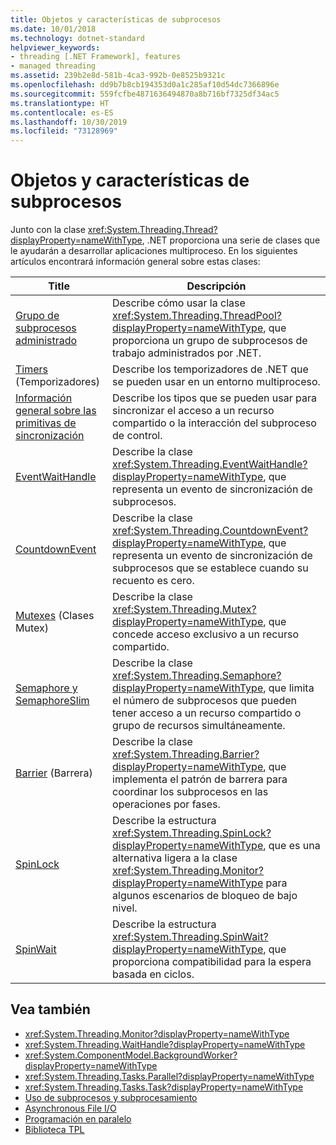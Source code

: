 ```yaml
---
title: Objetos y características de subprocesos
ms.date: 10/01/2018
ms.technology: dotnet-standard
helpviewer_keywords:
- threading [.NET Framework], features
- managed threading
ms.assetid: 239b2e8d-581b-4ca3-992b-0e8525b9321c
ms.openlocfilehash: dd9b7b8cb194353d0a1c285af10d54dc7366896e
ms.sourcegitcommit: 559fcfbe4871636494870a8b716bf7325df34ac5
ms.translationtype: HT
ms.contentlocale: es-ES
ms.lasthandoff: 10/30/2019
ms.locfileid: "73128969"
---
```

# <a name="threading-objects-and-features"></a>Objetos y características de subprocesos

Junto con la clase <xref:System.Threading.Thread?displayProperty=nameWithType>, .NET proporciona una serie de clases que le ayudarán a desarrollar aplicaciones multiproceso. En los siguientes artículos encontrará información general sobre estas clases:

|Title|Descripción|  
|-----------|-----------------|  
|[Grupo de subprocesos administrado](the-managed-thread-pool.md)|Describe cómo usar la clase <xref:System.Threading.ThreadPool?displayProperty=nameWithType>, que proporciona un grupo de subprocesos de trabajo administrados por .NET.|  
|[Timers](timers.md) (Temporizadores)|Describe los temporizadores de .NET que se pueden usar en un entorno multiproceso.|
|[Información general sobre las primitivas de sincronización](overview-of-synchronization-primitives.md)|Describe los tipos que se pueden usar para sincronizar el acceso a un recurso compartido o la interacción del subproceso de control.|
|[EventWaitHandle](eventwaithandle.md)|Describe la clase <xref:System.Threading.EventWaitHandle?displayProperty=nameWithType>, que representa un evento de sincronización de subprocesos.|
|[CountdownEvent](countdownevent.md)|Describe la clase <xref:System.Threading.CountdownEvent?displayProperty=nameWithType>, que representa un evento de sincronización de subprocesos que se establece cuando su recuento es cero.|
|[Mutexes](mutexes.md) (Clases Mutex)|Describe la clase <xref:System.Threading.Mutex?displayProperty=nameWithType>, que concede acceso exclusivo a un recurso compartido.|
|[Semaphore y SemaphoreSlim](semaphore-and-semaphoreslim.md)|Describe la clase <xref:System.Threading.Semaphore?displayProperty=nameWithType>, que limita el número de subprocesos que pueden tener acceso a un recurso compartido o grupo de recursos simultáneamente.|
|[Barrier](barrier.md) (Barrera)|Describe la clase <xref:System.Threading.Barrier?displayProperty=nameWithType>, que implementa el patrón de barrera para coordinar los subprocesos en las operaciones por fases.|
|[SpinLock](spinlock.md)|Describe la estructura <xref:System.Threading.SpinLock?displayProperty=nameWithType>, que es una alternativa ligera a la clase <xref:System.Threading.Monitor?displayProperty=nameWithType> para algunos escenarios de bloqueo de bajo nivel.|
|[SpinWait](spinwait.md)|Describe la estructura <xref:System.Threading.SpinWait?displayProperty=nameWithType>, que proporciona compatibilidad para la espera basada en ciclos.|

## <a name="see-also"></a>Vea también

- <xref:System.Threading.Monitor?displayProperty=nameWithType>
- <xref:System.Threading.WaitHandle?displayProperty=nameWithType>
- <xref:System.ComponentModel.BackgroundWorker?displayProperty=nameWithType>
- <xref:System.Threading.Tasks.Parallel?displayProperty=nameWithType>
- <xref:System.Threading.Tasks.Task?displayProperty=nameWithType>
- [Uso de subprocesos y subprocesamiento](using-threads-and-threading.md)
- [Asynchronous File I/O](../io/asynchronous-file-i-o.md)
- [Programación en paralelo](../parallel-programming/index.md)
- [Biblioteca TPL](../parallel-programming/task-parallel-library-tpl.md)
